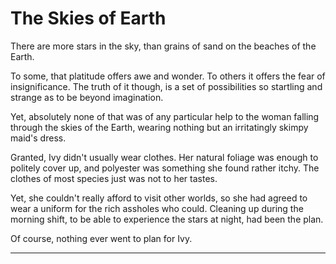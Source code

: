 # The Skies of Earth

There are more stars in the sky, than grains of sand on the beaches of the Earth.

To some, that platitude offers awe and wonder. To others it offers the fear of insignificance. The truth of it though, is a set of possibilities so startling and strange as to be beyond imagination.

Yet, absolutely none of that was of any particular help to the woman falling through the skies of the Earth, wearing nothing but an irritatingly skimpy maid's dress.

Granted, Ivy didn't usually wear clothes. Her natural foliage was enough to politely cover up, and polyester was something she found rather itchy. The clothes of most species just was not to her tastes.

Yet, she couldn't really afford to visit other worlds, so she had agreed to wear a uniform for the rich assholes who could. Cleaning up during the morning shift, to be able to experience the stars at night, had been the plan.

Of course, nothing ever went to plan for Ivy.



[//]: # (TODO - Ivy's firstjob, ends up skydiving Earth, starts as a maid.)
[//]: # (Previous wordcount: 165)

---

[//]: # (The Tumultuous Tours of Ivy Green)
[//]: # (TODO - Accident prone, green-skinned plant-based alien, joins a intergalactic tour agency to get to explore things)

